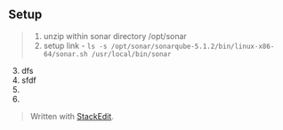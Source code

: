 Setup
------- 
> 1. unzip within sonar directory /opt/sonar
> 2. setup link - 
> `ls -s /opt/sonar/sonarqube-5.1.2/bin/linux-x86-64/sonar.sh /usr/local/bin/sonar`


 3. dfs
 3. sfdf
 4. 
 5. 

> Written with [StackEdit](https://stackedit.io/).